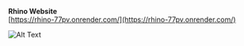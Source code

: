 **Rhino Website**  
    [https://rhino-77pv.onrender.com/](https://rhino-77pv.onrender.com/)

![Alt Text](https://github.com/faisalnawaz89/Machine-Test/blob/master/mockups/rhino.jpg)

